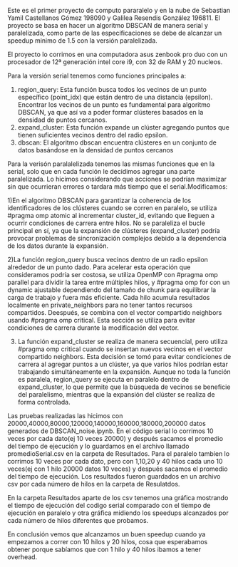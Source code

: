 Este es el primer proyecto de computo pararalelo y en la nube de Sebastian Yamil Castellanos Gómez 198090 y Galilea Resendis González 196811. El proyecto se basa en hacer un algoritmo DBSCAN de manera serial y paralelizada, como parte de las especificaciones se debe de alcanzar un speedup minimo de 1.5 con la versión paralelizada. 

El proyecto lo corrimos en una computadora asus zenbook pro duo con un procesador de 12ª generación intel core i9, con 32 de RAM y 20 nucleos. 

Para la versión serial tenemos como funciones principales a: 
1) region_query: Esta función busca todos los vecinos de un punto específico (point_idx) que están dentro de una distancia (epsilon). Encontrar los vecinos de un punto es fundamental para algoritmo DBSCAN, ya que así va a poder formar clústeres basados en la densidad de puntos cercanos.
2) expand_cluster: Esta función expande un clúster agregando puntos que tienen suficientes vecinos dentro del radio epsilon.
3) dbscan: El algoritmo dbscan encuentra clústeres en un conjunto de datos basándose en la densidad de puntos cercanos

Para la verisón paralalelizada tenemos las mismas funciones que en la serial, solo que en cada función le decidimos agregar una parte paralelizada. Lo hicimos considerando que acciones se podrían maximizar sin que ocurrieran errores o tardara más tiempo que el serial.Modificamos: 

1)En el algoritmo DBSCAN para garantizar la coherencia de los identificadores de los clústeres cuando se corren en paralelo, se utiliza #pragma omp atomic al incrementar cluster_id, evitando que lleguen a ocurrir condiciones de carrera entre hilos. No se paraleliza el bucle principal en sí, ya que la expansión de clústeres (expand_cluster) podría provocar problemas de sincronización complejos debido a la dependencia de los datos durante la expansión.

2)La función region_query busca vecinos dentro de un radio epsilon alrededor de un punto dado. Para acelerar esta operación que consideramos podría ser costosa, se utiliza OpenMP con #pragma omp parallel para dividir la tarea entre múltiples hilos, y #pragma omp for con un dynamic ajustable dependiendo del tamaño de chunk para equilibrar la carga de trabajo y fuera más eficiente. Cada hilo acumula resultados localmente en private_neighbors para no tener tantos recursos compartidos. Deespués, se combina con el vector compartido neighbors usando #pragma omp critical. Esta sección se utiliza para evitar condiciones de carrera durante la modificación del vector.

3) La función expand_cluster se realiza de manera secuencial, pero utiliza #pragma omp critical cuando se insertan nuevos vecinos en el vector compartido neighbors. Esta decisión se tomó para evitar condiciones de carrera al agregar puntos a un clúster, ya que varios hilos podrían estar trabajando simultáneamente en la expansión. Aunque no toda la función es paralela, region_query se ejecuta en paralelo dentro de expand_cluster, lo que permite que la búsqueda de vecinos se beneficie del paralelismo, mientras que la expansión del clúster se realiza de forma controlada.

Las pruebas realizadas las hicimos con 20000,40000,80000,120000,140000,160000,180000,200000 datos generados de DBSCAN_noise.ipynb. En el código serial lo corrimos 10 veces por cada dato(ej 10 veces 20000) y después sacamos el promedio del tiempo de ejecución y lo guardamos en el archivo llamado promedioSerial.csv en la carpeta de Resultados. Para el paralelo tambíen lo corrimos 10 veces por cada dato, pero con 1,10,20 y 40 hilos cada uno 10 veces(ej con 1 hilo 20000 datos 10 veces) y después sacamos el promedio del tiempo de ejecución. Los resultados fueron guardados en un archivo csv por cada número de hilos en la carpeta de Resulatdos. 

En la carpeta Resultados aparte de los csv tenemos una gráfica mostrando el tiempo de ejecución del codigo serial comparado con el tiempo de ejecución en paralelo y otra gráfica midiendo los speedups alcanzados por cada número de hilos diferentes que probamos. 

En conclusión vemos que alcanzamos un buen speedup cuando ya empezamos a correr con 10 hilos y 20 hilos, cosa que esperabamos obtener porque sabíamos que con 1 hilo y 40 hilos ibamos a tener overhead. 


